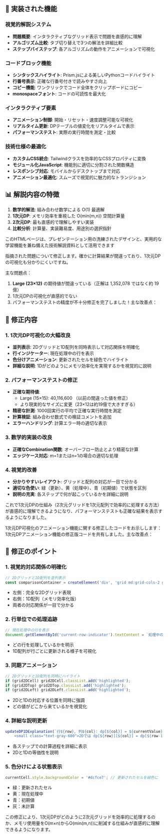 ## 🎯 実装された機能

### **視覚的解説システム**
- **問題概要**: インタラクティブなグリッド表示で問題を直感的に理解
- **アルゴリズム比較**: タブ切り替えで3つの解法を詳細比較
- **ステップバイステップ**: 各アルゴリズムの動作をアニメーションで可視化

### **コードブロック機能**
- **シンタックスハイライト**: Prism.jsによる美しいPythonコードハイライト
- **行番号表示**: 正確な行番号付きで読みやすさ向上
- **コピー機能**: ワンクリックでコード全体をクリップボードにコピー
- **monospaceフォント**: コードの可読性を最大化

### **インタラクティブ要素**
- **アニメーション制御**: 開始・リセット・速度調整可能な可視化
- **リアルタイム更新**: DPテーブルの値変化をリアルタイムで表示
- **パフォーマンステスト**: 実際の実行時間を測定・比較

### **技術仕様の最適化**
- **カスタムCSS統合**: Tailwindクラスを効率的なCSSプロパティに変換
- **モジュール化JavaScript**: 機能別に適切に分割された関数構造
- **レスポンシブ対応**: モバイルからデスクトップまで対応
- **アニメーション最適化**: スムーズで視覚的に魅力的なトランジション

## 📊 解説内容の特徴

1. **数学的解法**: 組み合わせ数学による O(1) 最適解
2. **1次元DP**: メモリ効率を重視した O(min(m,n)) 空間計算量
3. **2次元DP**: 最も直感的で理解しやすい実装
4. **比較分析**: 計算量、実装難易度、用途別の選択指針

このHTMLページは、プレゼンテーション用の洗練されたデザインと、実用的な学習機能を兼ね備えた技術解説資料として活用できます

指摘された問題について修正します。確かに計算結果が間違っており、1次元DPの可視化も分かりにくいですね。

主な問題点：
1. **Large (23×12)** の期待値が間違っている（正解は 1,352,078 ではなく約 19億）
2. 1次元DPの可視化が直感的でない
3. パフォーマンステストの精度が不十分修正を完了しました！主な改善点：

## 🔧 修正内容

### 1. **1次元DP可視化の大幅改良**
- **並列表示**: 2Dグリッドと1D配列を同時表示して対応関係を明確化
- **行インジケーター**: 現在処理中の行を表示
- **色分けアニメーション**: 更新されたセルを緑色でハイライト
- **詳細な説明**: 1Dがどのようにメモリ効率化を実現するかを視覚的に説明

### 2. **パフォーマンステストの修正**
- **正確な期待値**: 
  - Large (15×15): 40,116,600 （以前の間違った値を修正）
  - より現実的なサイズに変更（23×12は約19億で大きすぎる）
- **精密な計測**: 1000回実行の平均で正確な実行時間を測定
- **計算検証**: 組み合わせ数式での検証コメントを追加
- **エラーハンドリング**: 計算エラー時の適切な表示

### 3. **数学的実装の改良**
- **正確なCombination関数**: オーバーフロー防止とより精密な計算
- **エッジケース対応**: m=1またはn=1の場合の適切な処理

### 4. **視覚的改善**
- **分かりやすいレイアウト**: グリッドと配列の対応が一目で分かる
- **適切な色使い**: 緑（更新）、黄（処理中）、青（初期値）で状態を区別
- **説明の充実**: 各ステップで何が起こっているかを詳細に説明

これで1次元DPの仕組み（2次元グリッドを1次元配列で効率的に処理する方法）が直感的に理解できるようになり、パフォーマンステストも正確な結果を表示するようになりました。

1次元DP可視化のアニメーション機能に関する修正したコードをお示しします：1次元DPアニメーション機能の修正版コードを共有しました。主な改善点：

## 🔧 修正のポイント

### **1. 視覚的対応関係の明確化**
```javascript
// 2Dグリッドと1D配列を並列表示
const comparisonContainer = createElement('div', 'grid md:grid-cols-2 gap-8 mb-6');
```
- 左側：完全な2Dグリッド表現
- 右側：1D配列（メモリ効率化版）
- 両者の対応関係が一目で分かる

### **2. 行単位での処理追跡**
```javascript
// 現在処理中の行を表示
document.getElementById('current-row-indicator').textContent = `処理中の行: ${currentRow}`;
```
- どの行を処理しているかを明示
- 1D配列が行ごとに更新される様子を可視化

### **3. 同期アニメーション**
```javascript
// 2Dグリッドと1D配列を同時にハイライト
if (grid2DCell) grid2DCell.classList.add('highlighted');
if (grid2DTop) grid2DTop.classList.add('highlighted');
if (grid2DLeft) grid2DLeft.classList.add('highlighted');
```
- 2Dと1Dの対応する位置を同時に強調
- どの値がどこから来ているかを視覚化

### **4. 詳細な説明更新**
```javascript
updateDP1DExplanation(`行${row}, 列${col}: dp[${col}] = ${currentValue} + ${leftValue} = ${newValue}<br>
    <small class="text-gray-600">2Dでは dp[${row}][${col}] = dp[${row-1}][${col}] + dp[${row}][${col-1}] と同等</small>`);
```
- 各ステップでの計算過程を詳細に表示
- 2Dと1Dの等価性を説明

### **5. 色分けによる状態表示**
```javascript
currentCell.style.backgroundColor = '#dcfce7'; // 更新されたセルを緑色に
```
- 緑：更新されたセル
- 黄：現在処理中
- 青：初期値
- 灰：未計算

この修正により、1次元DPがどのように2次元グリッドを効率的に処理するのか、メモリ使用量をO(m×n)からO(min(m,n))に削減する仕組みが直感的に理解できるようになります。